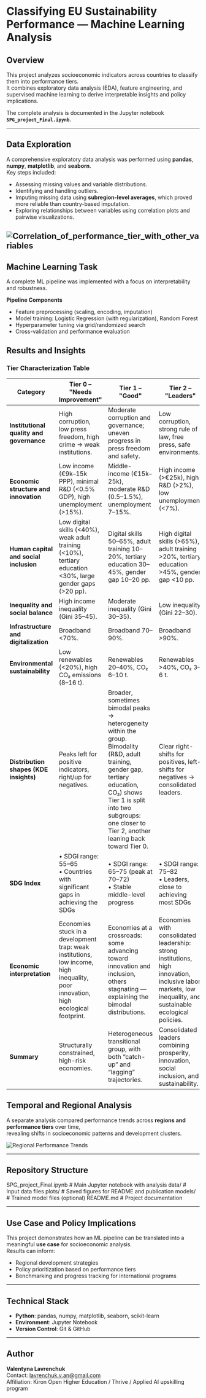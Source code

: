 # Classifying EU Sustainability Performance — Machine Learning Analysis

## Overview
This project analyzes socioeconomic indicators across countries to classify them into performance tiers.  
It combines exploratory data analysis (EDA), feature engineering, and supervised machine learning to derive interpretable insights and policy implications.

The complete analysis is documented in the Jupyter notebook **`SPG_project_Final.ipynb`**.

---

## Data Exploration
A comprehensive exploratory data analysis was performed using **pandas**, **numpy**, **matplotlib**, and **seaborn**.  
Key steps included:

- Assessing missing values and variable distributions.  
- Identifying and handling outliers.  
- Imputing missing data using **subregion-level averages**, which proved more reliable than country-based imputation.  
- Exploring relationships between variables using correlation plots and pairwise visualizations.

![Correlation_of_performance_tier_with_other_variables](plots/Correlation.png)  
---

## Machine Learning Task
A complete ML pipeline was implemented with a focus on interpretability and robustness.

**Pipeline Components**
- Feature preprocessing (scaling, encoding, imputation)
- Model training: Logistic Regression (with regularization), Random Forest
- Hyperparameter tuning via grid/randomized search
- Cross-validation and performance evaluation

## Results and Insights
### Tier Characterization Table
| Category | Tier 0 – "Needs Improvement" | Tier 1 – "Good" | Tier 2 – "Leaders" |
|----------|-------------------------------|-----------------|--------------------|
| **Institutional quality and governance** | High corruption, low press freedom, high crime → weak institutions. | Moderate corruption and governance; uneven progress in press freedom and safety. | Low corruption, strong rule of law, free press, safe environments. |
| **Economic structure and innovation** | Low income (€9k–15k PPP), minimal R&D (<0.5% GDP), high unemployment (>15%). | Middle-income (€15k–25k), moderate R&D (0.5–1.5%), unemployment 7–15%. | High income (>€25k), high R&D (>2%), low unemployment (<7%). |
| **Human capital and social inclusion** | Low digital skills (<40%), weak adult training (<10%), tertiary education <30%, large gender gaps (>20 pp). | Digital skills 50–65%, adult training 10–20%, tertiary education 30–45%, gender gap 10–20 pp. | High digital skills (>65%), adult training >20%, tertiary education >45%, gender gap <10 pp. |
| **Inequality and social balance** | High income inequality (Gini 35–45). | Moderate inequality (Gini 30–35). | Low inequality (Gini 22–30). |
| **Infrastructure and digitalization** | Broadband <70%. | Broadband 70–90%. | Broadband >90%. |
| **Environmental sustainability** | Low renewables (<20%), high CO₂ emissions (8–16 t). | Renewables 20–40%, CO₂ 6–10 t. | Renewables >40%, CO₂ 3–6 t. |
| **Distribution shapes (KDE insights)** | Peaks left for positive indicators, right/up for negatives. | Broader, sometimes bimodal peaks → heterogeneity within the group. Bimodality (R&D, adult training, gender gap, tertiary education, CO₂) shows Tier 1 is split into two subgroups: one closer to Tier 2, another leaning back toward Tier 0. | Clear right-shifts for positives, left-shifts for negatives → consolidated leaders. |
| **SDG Index** | • SDGI range: 55–65 <br> •  Сountries with significant gaps in achieving the SDGs | • SDGI range: 65–75 (peak at 70–72) <br> • Stable middle-level progress | • SDGI range: 75–82 <br> • Leaders, close to achieving most SDGs |
| **Economic interpretation** | Economies stuck in a development trap: weak institutions, low income, high inequality, poor innovation, high ecological footprint. | Economies at a crossroads: some advancing toward innovation and inclusion, others stagnating — explaining the bimodal distributions. | Economies with consolidated leadership: strong institutions, high innovation, inclusive labor markets, low inequality, and sustainable ecological policies. |
| **Summary** | Structurally constrained, high-risk economies. | Heterogeneous transitional group, with both “catch-up” and “lagging” trajectories. | Consolidated leaders combining prosperity, innovation, social inclusion, and sustainability. |


## Temporal and Regional Analysis
A separate analysis compared performance trends across **regions and performance tiers** over time,  
revealing shifts in socioeconomic patterns and development clusters.

![Regional Performance Trends](plots/SDGI_score_2015_2024.png)  

---

## Repository Structure

SPG_project_Final.ipynb # Main Jupyter notebook with analysis
data/ # Input data files
plots/ # Saved figures for README and publication
models/ # Trained model files (optional)
README.md # Project documentation

---

## Use Case and Policy Implications
This project demonstrates how an ML pipeline can be translated into a meaningful **use case** for socioeconomic analysis.  
Results can inform:
- Regional development strategies  
- Policy prioritization based on performance tiers  
- Benchmarking and progress tracking for international programs

---

## Technical Stack
- **Python**: pandas, numpy, matplotlib, seaborn, scikit-learn
- **Environment**: Jupyter Notebook  
- **Version Control**: Git & GitHub  

---

## Author
**Valentyna Lavrenchuk**  
Contact: lavrenchuk.v.an@gmail.com  
Affiliation: Kiron Open Higher Education / Thrive / Applied AI upskilling program

